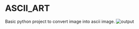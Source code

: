 # ASCII_ART
Basic python project to convert image into ascii image.
![output](https://user-images.githubusercontent.com/76696136/126375028-989e2dd8-8025-45cc-85c8-ac1dd2bc06b5.jpg)
